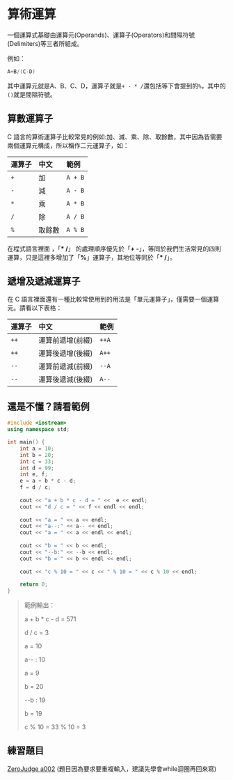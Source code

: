 # 算術運算

一個運算式基礎由運算元\(Operands\)、運算子\(Operators\)和間隔符號\(Delimiters\)等三者所組成。

例如：

```cpp
A+B/(C-D)
```

其中運算元就是A、B、C、D，運算子就是`+ - * /`還包括等下會提到的`%`，其中的`()`就是間隔符號。

## 算數運算子

C 語言的算術運算子比較常見的例如:加、減、乘、除、取餘數，其中因為皆需要兩個運算元構成，所以稱作二元運算子，如：

| **運算子** | **中文**  | **範例** |
| :--- | :--- | :--- |
| `+` | 加 | `A + B` |
| `-` | 減 | `A - B` |
| `*` | 乘 | `A * B` |
| `/` | 除 | `A / B` |
| `%` | 取餘數 | `A % B` |

在程式語言裡面 ，「**\*  /**」 的處理順序優先於「**+  -**」，等同於我們生活常見的四則運算，只是這裡多增加了「**%**」運算子，其地位等同於「**\*  /**」。

## 遞增及遞減運算子

在 C 語言裡面還有一種比較常使用到的用法是「單元運算子」，僅需要一個運算元。請看以下表格：

| **運算子** | **中文**  | **範例** |
| :--- | :--- | :--- |
| `++` | 運算前遞增\(前綴\) | `++A` |
| `++` | 運算後遞增\(後綴\) | `A++` |
| `--` | 運算前遞減\(前綴\) | `--A` |
| `--` | 運算後遞減\(後綴\) | `A--` |

## 還是不懂？請看範例

```cpp
#include <iostream>
using namespace std;

int main() {
    int a = 10;
    int b = 20;
    int c = 33;
    int d = 99;
    int e, f;
    e = a + b * c - d;
    f = d / c;
    
    cout << "a + b * c - d = " <<  e << endl;
    cout << "d / c = " << f << endl << endl;
    
    cout << "a = " << a << endl;
    cout << "a--:" << a-- << endl;
    cout << "a = " << a << endl << endl;
    
    cout << "b = " << b << endl;
    cout << "--b:" << --b << endl;
    cout << "b = " << b << endl << endl;
    
    cout << "c % 10 = " << c << " % 10 = " << c % 10 << endl;
    
    return 0;
}
```

> 範例輸出：
>
> a + b \* c - d = 571
>
> d / c = 3
>
>
>
> a = 10
>
> a-- : 10
>
> a = 9
>
>
>
> b = 20
>
> --b : 19
>
> b = 19
>
>
>
> c % 10 = 33 % 10 = 3

## 練習題目

[ZeroJudge a002](https://zerojudge.tw/ShowProblem?problemid=a002) \(題目因為要求要重複輸入，建議先學會while迴圈再回來寫\)

